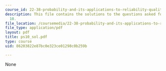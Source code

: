 ```yaml
---
course_id: 22-38-probability-and-its-applications-to-reliability-quality-control-and-risk-assessment-fall-2005
description: This file contains the solutions to the questions asked for exercise
  10.
file_location: /coursemedia/22-38-probability-and-its-applications-to-reliability-quality-control-and-risk-assessment-fall-2005/86203822e87bc0e323ce01298c0b259b_ps10_sol.pdf
file_type: application/pdf
layout: pdf
title: ps10_sol.pdf
type: course
uid: 86203822e87bc0e323ce01298c0b259b

---
```

None